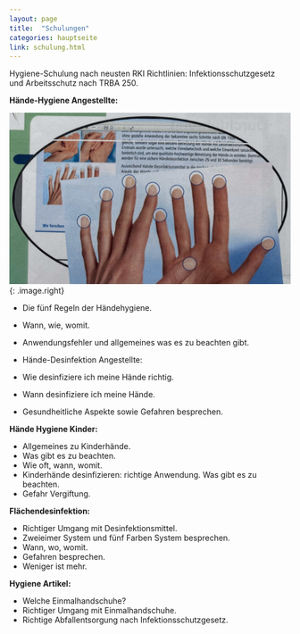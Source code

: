 ```yaml
---
layout: page
title:  "Schulungen"
categories: hauptseite
link: schulung.html
---
```


Hygiene-Schulung nach neusten RKI Richtlinien: Infektionsschutzgesetz und Arbeitsschutz nach TRBA 250.

**Hände-Hygiene Angestellte:**  

![Fingerspitzen](assets/images/fingerspitzen.jpg){: .image.right}

- Die fünf Regeln der Händehygiene.  
- Wann, wie, womit.  
- Anwendungsfehler und allgemeines was es zu beachten gibt.  
- Hände-Desinfektion Angestellte:

- Wie desinfiziere ich meine Hände richtig.
- Wann desinfiziere ich meine Hände.
- Gesundheitliche Aspekte sowie Gefahren besprechen.

**Hände Hygiene Kinder:**
- Allgemeines zu Kinderhände.  
- Was gibt es zu beachten.  
- Wie oft, wann, womit.  
- Kinderhände desinfizieren: richtige Anwendung. Was gibt es zu beachten.  
- Gefahr Vergiftung.

**Flächendesinfektion:**
- Richtiger Umgang mit Desinfektionsmittel.
- Zweieimer System und fünf Farben System besprechen.
- Wann, wo, womit.
- Gefahren besprechen.
- Weniger ist mehr.

**Hygiene Artikel:**
- Welche Einmalhandschuhe?
- Richtiger Umgang mit Einmalhandschuhe.
- Richtige Abfallentsorgung nach Infektionsschutzgesetz.
